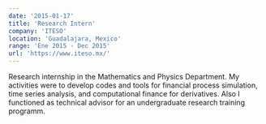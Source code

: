 ```yaml
---
date: '2015-01-17'
title: 'Research Intern'
company: 'ITESO'
location: 'Guadalajara, Mexico'
range: 'Ene 2015 - Dec 2015'
url: 'https://www.iteso.mx/'
---
```


Research internship in the Mathematics and Physics Department. My activities were to develop codes and tools
for financial process simulation, time series analysis, and computational finance for derivatives. Also I 
functioned as technical advisor for an undergraduate research training programm.
